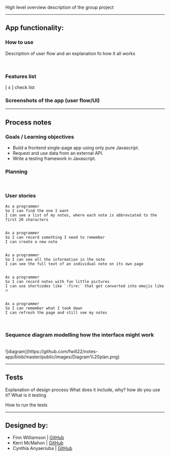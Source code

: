  
High level overview description of the group project

--------------

## App functionality: 
### How to use 
Description of user flow and an explanation fo how it all works

<br>

### Features list
[ x ] check list

### Screenshots of the app (user flow/UI)

----------------

## Process notes

### Goals / Learning objectives
* Build a frontend single-page app using only pure Javascript.
* Request and use data from an external API.
* Write a testing framework in Javascript.

### Planning

<br>

  ### User stories
  ```
As a programmer
So I can find the one I want
I can see a list of my notes, where each note is abbreviated to the first 20 characters


As a programmer
So I can record something I need to remember
I can create a new note


As a programmer
So I can see all the information in the note
I can see the full text of an individual note on its own page


As a programmer
So I can record notes with fun little pictures
I can use shortcodes like `:fire:` that get converted into emojis like 🔥


As a programmer
So I can remember what I took down
I can refresh the page and still see my notes
```
<br>

### Sequence diagram modelling how the interface might work
  <br>
![diagram](https://github.com/fwill22/notes-app/blob/master/public/images/Diagram%20plan.png)
	
------------
## Tests

Explanation of design process 
What does it include, why?  how do you use it? What is it testing

How to run the tests

------------
## Designed by:
* Finn Williamson 	| [GitHub](https://github.com/fwill22) <br>
* Kerri McMahon 	| [GitHub](https://github.com/kerrimcm)<br>
* Cynthia Anyaeriuba	| [GitHub](https://github.com/C-A-Tech) <br>
